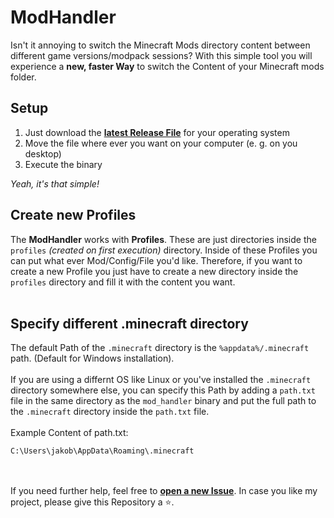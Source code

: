 # ModHandler
Isn't it annoying to switch the Minecraft Mods directory content between different game versions/modpack sessions? With this simple tool you will experience a **new, faster Way** to switch the Content of your Minecraft mods folder.
</br>
## Setup
1. Just download the **[latest Release File](https://github.com/jakkoble/ModHandler/releases/latest)** for your operating system
2. Move the file where ever you want on your computer (e. g. on you desktop)
3. Execute the binary

*Yeah, it's that simple!*
</br>

## Create new Profiles
The **ModHandler** works with **Profiles**. These are just directories inside the `profiles` *(created on first execution)* directory. Inside of these Profiles you can put what ever Mod/Config/File you'd like. 
Therefore, if you want to create a new Profile you just have to create a new directory inside the `profiles` directory and fill it with the content you want. 
</br>
</br>

## Specify different .minecraft directory
The default Path of the `.minecraft` directory is the `%appdata%/.minecraft` path. (Default for Windows installation). </br> </br>
If you are using a differnt OS like Linux or you've installed the `.minecraft` directory somewhere else, you can specify this Path by adding a `path.txt` file 
in the same directory as the `mod_handler` binary and put the full path to the `.minecraft` directory inside the `path.txt` file.
</br></br>
Example Content of path.txt:</br>
```
C:\Users\jakob\AppData\Roaming\.minecraft
```
</br> </br>
If you need further help, feel free to **[open a new Issue](https://github.com/Jakkoble/ModHandler/issues/new)**. In case you like my project, please give this Repository a ⭐.

